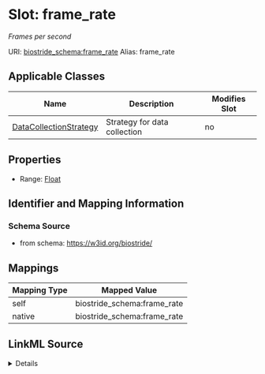 

# Slot: frame_rate 


_Frames per second_





URI: [biostride_schema:frame_rate](https://w3id.org/biostride/schema/frame_rate)
Alias: frame_rate

<!-- no inheritance hierarchy -->





## Applicable Classes

| Name | Description | Modifies Slot |
| --- | --- | --- |
| [DataCollectionStrategy](DataCollectionStrategy.md) | Strategy for data collection |  no  |






## Properties

* Range: [Float](Float.md)




## Identifier and Mapping Information






### Schema Source


* from schema: https://w3id.org/biostride/




## Mappings

| Mapping Type | Mapped Value |
| ---  | ---  |
| self | biostride_schema:frame_rate |
| native | biostride_schema:frame_rate |




## LinkML Source

<details>
```yaml
name: frame_rate
description: Frames per second
from_schema: https://w3id.org/biostride/
rank: 1000
alias: frame_rate
owner: DataCollectionStrategy
domain_of:
- DataCollectionStrategy
range: float

```
</details>